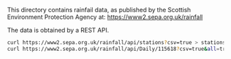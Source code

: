 This directory contains rainfail data, as published by the Scottish Environment Protection Agency at:
https://www2.sepa.org.uk/rainfall

The data is obtained by a REST API.

```bash
curl https://www2.sepa.org.uk/rainfall/api/stations?csv=true > stations.csv
curl https://www2.sepa.org.uk/rainfall/api/Daily/115618?csv=true&all=true > 115618.csv
```
